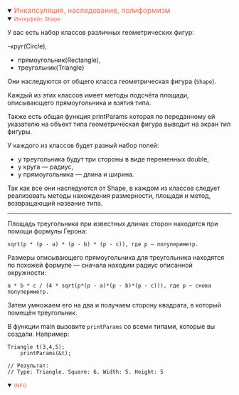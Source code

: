 <details open>
<summary><span style="color:tomato;font-size:16px">Инкапсуляция, наследование, полиформизм</span></summary>
<details open>
<summary><span style="color:tomato;font-size:12px">Интерфейс Shape</span></summary>

У вас есть набор классов различных геометрических фигур: 

 -круг(Circle), 
- прямоугольник(Rectangle),
- треугольник(Triangle) 

Они наследуются от общего класса геометрическая фигура (`Shape`). 

Каждый из этих классов имеет методы подсчёта площади, описывающего прямоугольника и взятия типа. 

Также есть общая функция printParams которая по переданному ей указателю 
на объект типа геометрическая фигура выводит на экран тип фигуры.

У каждого из классов будет разный набор полей:

- у треугольника будут три стороны в виде переменных double, 
- у круга — радиус, 
- у прямоугольника — длина и ширина. 

Так как все они наследуются от Shape, в каждом из классов следует реализовать методы нахождения 
размерности, площади и метод, возвращающий название типа.

---

Площадь треугольника при известных длинах сторон находится при помощи формулы Герона:

```text
sqrt(p * (p - a) * (p - b) * (p - c)), где p — полупериметр.
```

Размеры описывающего прямоугольника для треугольника находятся по похожей формуле — сначала находим радиус описанной окружности:

```text
a * b * c / (4 * sqrt(p*(p - a)*(p - b)*(p - c))), где р — снова полупериметр.
```

Затем умножаем его на два и получаем сторону квадрата, в который помещён треугольник.

В функции main вызовите `printParams` со всеми типами, которые вы создали. Например:

```text
Triangle t(3,4,5); 
    printParams(&t);

// Результат: 
// Type: Triangle. Square: 6. Width: 5. Height: 5
```

</details>

<details open>
<summary><span style="color:tomato;font-size:12px">INFO</span></summary>

[//]: # (<a href="" style="margin-left:16px">REF</a>)

</details>
</details>
